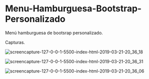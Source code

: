 # Menu-Hamburguesa-Bootstrap-Personalizado
Menú hamburguesa de bootsrap personalizado.

Capturas.


![screencapture-127-0-0-1-5500-index-html-2019-03-21-20_36_18](https://user-images.githubusercontent.com/48541392/54797286-1b742280-4c19-11e9-8917-afd6b7ca01bb.png)

![screencapture-127-0-0-1-5500-index-html-2019-03-21-20_36_31](https://user-images.githubusercontent.com/48541392/54797287-1c0cb900-4c19-11e9-889a-703f2c853cd1.png)

![screencapture-127-0-0-1-5500-index-html-2019-03-21-20_36_06](https://user-images.githubusercontent.com/48541392/54797285-1b742280-4c19-11e9-8521-ec801805304f.png)
